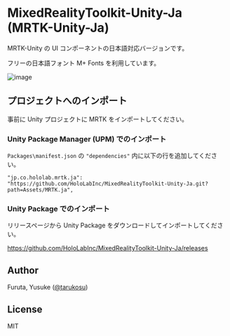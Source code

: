 # MixedRealityToolkit-Unity-Ja (MRTK-Unity-Ja)
MRTK-Unity の UI コンポーネントの日本語対応バージョンです。

フリーの日本語フォント M+ Fonts を利用しています。

![image](https://user-images.githubusercontent.com/4415085/93562458-0bc9cb80-f9c1-11ea-9669-bd316d8cb2ab.png)

## プロジェクトへのインポート
事前に Unity プロジェクトに MRTK をインポートしてください。


### Unity Package Manager (UPM) でのインポート
`Packages\manifest.json` の `"dependencies"` 内に以下の行を追加してください。

```
"jp.co.hololab.mrtk.ja": "https://github.com/HoloLabInc/MixedRealityToolkit-Unity-Ja.git?path=Assets/MRTK.ja",
```

### Unity Package でのインポート
リリースページから Unity Package をダウンロードしてインポートしてください。

https://github.com/HoloLabInc/MixedRealityToolkit-Unity-Ja/releases

## Author
Furuta, Yusuke ([@tarukosu](https://twitter.com/tarukosu))

## License
MIT
